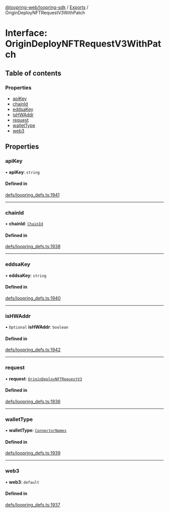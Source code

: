 [@loopring-web/loopring-sdk](../README.md) / [Exports](../modules.md) / OriginDeployNFTRequestV3WithPatch

# Interface: OriginDeployNFTRequestV3WithPatch

## Table of contents

### Properties

- [apiKey](OriginDeployNFTRequestV3WithPatch.md#apikey)
- [chainId](OriginDeployNFTRequestV3WithPatch.md#chainid)
- [eddsaKey](OriginDeployNFTRequestV3WithPatch.md#eddsakey)
- [isHWAddr](OriginDeployNFTRequestV3WithPatch.md#ishwaddr)
- [request](OriginDeployNFTRequestV3WithPatch.md#request)
- [walletType](OriginDeployNFTRequestV3WithPatch.md#wallettype)
- [web3](OriginDeployNFTRequestV3WithPatch.md#web3)

## Properties

### apiKey

• **apiKey**: `string`

#### Defined in

[defs/loopring_defs.ts:1941](https://github.com/Loopring/loopring_sdk/blob/300ee65/src/defs/loopring_defs.ts#L1941)

___

### chainId

• **chainId**: [`ChainId`](../enums/ChainId.md)

#### Defined in

[defs/loopring_defs.ts:1938](https://github.com/Loopring/loopring_sdk/blob/300ee65/src/defs/loopring_defs.ts#L1938)

___

### eddsaKey

• **eddsaKey**: `string`

#### Defined in

[defs/loopring_defs.ts:1940](https://github.com/Loopring/loopring_sdk/blob/300ee65/src/defs/loopring_defs.ts#L1940)

___

### isHWAddr

• `Optional` **isHWAddr**: `boolean`

#### Defined in

[defs/loopring_defs.ts:1942](https://github.com/Loopring/loopring_sdk/blob/300ee65/src/defs/loopring_defs.ts#L1942)

___

### request

• **request**: [`OriginDeployNFTRequestV3`](OriginDeployNFTRequestV3.md)

#### Defined in

[defs/loopring_defs.ts:1936](https://github.com/Loopring/loopring_sdk/blob/300ee65/src/defs/loopring_defs.ts#L1936)

___

### walletType

• **walletType**: [`ConnectorNames`](../enums/ConnectorNames.md)

#### Defined in

[defs/loopring_defs.ts:1939](https://github.com/Loopring/loopring_sdk/blob/300ee65/src/defs/loopring_defs.ts#L1939)

___

### web3

• **web3**: `default`

#### Defined in

[defs/loopring_defs.ts:1937](https://github.com/Loopring/loopring_sdk/blob/300ee65/src/defs/loopring_defs.ts#L1937)
